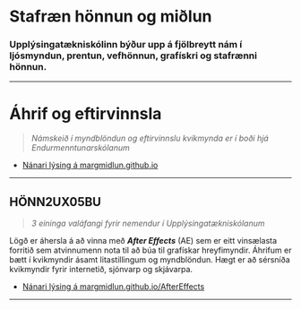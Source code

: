 # Stafræn hönnun og miðlun

### Upplýsingatækniskólinn býður upp á fjölbreytt nám í ljósmyndun, prentun, vefhönnun, grafískri og stafrænni hönnun. 

---

#  Áhrif og eftirvinnsla

> _Námskeið í myndblöndun og eftirvinnslu kvikmynda er í boði hjá Endurmenntunarskólanum_

- [Nánari lýsing á margmidlun.github.io](https://margmidlun.github.io/)

---

## HÖNN2UX05BU

> _3 eininga valáfangi fyrir nemendur í Upplýsingatækniskólanum_

Lögð er áhersla á að vinna með _**After Effects**_ (AE) sem er eitt vinsælasta forritið sem atvinnumenn nota til að búa til grafískar hreyfimyndir. Áhrifum er bætt í kvikmyndir ásamt litastillingum og myndblöndun. Hægt er að sérsníða kvikmyndir fyrir internetið, sjónvarp og skjávarpa. 

- [Nánari lýsing á margmidlun.github.io/AfterEffects](https://margmidlun.github.io/AfterEffects)

---


